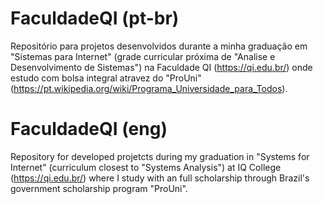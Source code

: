 # FaculdadeQI (pt-br)

Repositório para projetos desenvolvidos durante a minha graduação em "Sistemas para Internet" (grade curricular próxima de "Analise e Desenvolvimento de Sistemas") na Faculdade QI (https://qi.edu.br/) onde estudo com bolsa integral atravez do "ProUni" (https://pt.wikipedia.org/wiki/Programa_Universidade_para_Todos).

# FaculdadeQI (eng)

Repository for developed projetcts during my graduation in "Systems for Internet" (curriculum closest to "Systems Analysis") at IQ College (https://qi.edu.br/) where I study with an full scholarship through Brazil's government scholarship program "ProUni".
